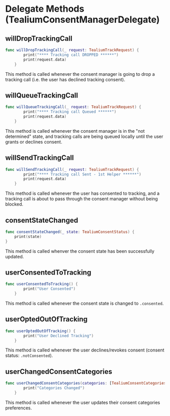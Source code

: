 # Delegate Methods (TealiumConsentManagerDelegate)

## willDropTrackingCall

```swift
func willDropTrackingCall(_ request: TealiumTrackRequest) {
        print("**** Tracking call DROPPED ******")
        print(request.data)
    }
```
This method is called whenever the consent manager is going to drop a tracking call (i.e. the user has declined tracking consent).

## willQueueTrackingCall

```swift
func willQueueTrackingCall(_ request: TealiumTrackRequest) {
        print("**** Tracking call Queued ******")
        print(request.data)
    }
```
This method is called whenever the consent manager is in the "not determined" state, and tracking calls are being queued locally until the user grants or declines consent.

## willSendTrackingCall

```swift
func willSendTrackingCall(_ request: TealiumTrackRequest) {
        print("**** Tracking call Sent - 1st Helper ******")
        print(request.data)
    }
```
This method is called whenever the user has consented to tracking, and a tracking call is about to pass through the consent manager without being blocked.

## consentStateChanged

```swift
func consentStateChanged(_ state: TealiumConsentStatus) {
    print(state)
}
```
This method is called whenver the consent state has been successfully updated.

## userConsentedToTracking

```swift
func userConsentedToTracking() {
        print("User Consented")
    }
```

This method is called whenever the consent state is changed to `.consented`.

## userOptedOutOfTracking

```swift
func userOptedOutOfTracking() {
        print("User Declined Tracking")
    }
```
This method is called whenever the user declines/revokes consent (consent status: `.notConsented`).

## userChangedConsentCategories

```swift
func userChangedConsentCategories(categories: [TealiumConsentCategories]) {
        print("Categories Changed")
    }
```
This method is called whenever the user updates their consent categories preferences.

